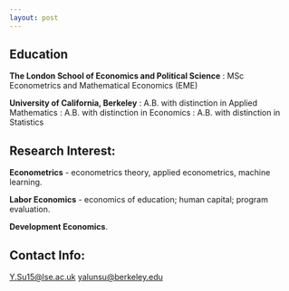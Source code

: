 ```yaml
---
layout: post
---
```

## Education
__The London School of Economics and Political Science__
  : MSc Econometrics and Mathematical Economics (EME)

__University of California, Berkeley__ 
  : A.B. with distinction in Applied Mathematics
  : A.B. with distinction in Economics
  : A.B. with distinction in Statistics

## Research Interest: 
__Econometrics__ - econometrics theory, applied econometrics, machine learning.

__Labor Economics__ - economics of education; human capital; program evaluation.

__Development Economics__.

## Contact Info:
Y.Su15@lse.ac.uk
yalunsu@berkeley.edu

